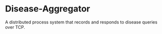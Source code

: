 # Disease-Aggregator
A distributed process system that records and responds to disease queries over TCP.
